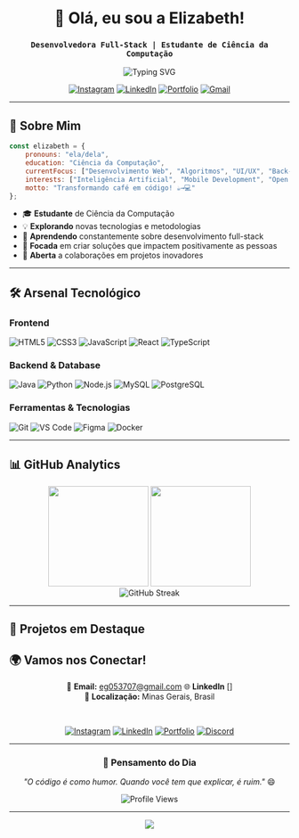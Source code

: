 <div align="center">
  
# 🚀 Olá, eu sou a Elizabeth! 
### `Desenvolvedora Full-Stack | Estudante de Ciência da Computação`

<img src="https://readme-typing-svg.herokuapp.com?font=Fira+Code&pause=1000&color=F75C7E&center=true&vCenter=true&width=435&lines=Apaixonada+por+tecnologia;Sempre+aprendendo+algo+novo;Criando+solu%C3%A7%C3%B5es+inovadoras;Transformando+ideias+em+c%C3%B3digo" alt="Typing SVG" />

<br/>

[![Instagram](https://img.shields.io/badge/Instagram-E4405F?style=for-the-badge&logo=instagram&logoColor=white)](https://www.instagram.com/bett_y.png/)
[![LinkedIn](https://img.shields.io/badge/LinkedIn-0077B5?style=for-the-badge&logo=linkedin&logoColor=white)](#)
[![Portfolio](https://img.shields.io/badge/Portfolio-000000?style=for-the-badge&logo=vercel&logoColor=white)](#)
[![Gmail](https://img.shields.io/badge/Gmail-D14836?style=for-the-badge&logo=gmail&logoColor=white)](#)

</div>

---

## 🎯 Sobre Mim

```javascript
const elizabeth = {
    pronouns: "ela/dela",
    education: "Ciência da Computação",
    currentFocus: ["Desenvolvimento Web", "Algoritmos", "UI/UX", "Back-end"],
    interests: ["Inteligência Artificial", "Mobile Development", "Open Source"],
    motto: "Transformando café em código! ☕→💻"
};
```

- 🎓 **Estudante** de Ciência da Computação
- 💡 **Explorando** novas tecnologias e metodologias
- 🌱 **Aprendendo** constantemente sobre desenvolvimento full-stack
- 🎯 **Focada** em criar soluções que impactem positivamente as pessoas
- 🤝 **Aberta** a colaborações em projetos inovadores

---

## 🛠️ Arsenal Tecnológico

### Frontend
<div align="left">
  <img alt="HTML5" src="https://img.shields.io/badge/HTML5-E34F26?style=for-the-badge&logo=html5&logoColor=white"/>
  <img alt="CSS3" src="https://img.shields.io/badge/CSS3-1572B6?style=for-the-badge&logo=css3&logoColor=white"/>
  <img alt="JavaScript" src="https://img.shields.io/badge/JavaScript-F7DF1E?style=for-the-badge&logo=javascript&logoColor=black"/>
  <img alt="React" src="https://img.shields.io/badge/React-20232A?style=for-the-badge&logo=react&logoColor=61DAFB"/>
  <img alt="TypeScript" src="https://img.shields.io/badge/TypeScript-007ACC?style=for-the-badge&logo=typescript&logoColor=white"/>
</div>

### Backend & Database
<div align="left">
  <img alt="Java" src="https://img.shields.io/badge/Java-ED8B00?style=for-the-badge&logo=openjdk&logoColor=white"/>
  <img alt="Python" src="https://img.shields.io/badge/Python-14354C?style=for-the-badge&logo=python&logoColor=white"/>
  <img alt="Node.js" src="https://img.shields.io/badge/Node.js-43853D?style=for-the-badge&logo=node.js&logoColor=white"/>
  <img alt="MySQL" src="https://img.shields.io/badge/MySQL-00000F?style=for-the-badge&logo=mysql&logoColor=white"/>
  <img alt="PostgreSQL" src="https://img.shields.io/badge/PostgreSQL-316192?style=for-the-badge&logo=postgresql&logoColor=white"/>
</div>

### Ferramentas & Tecnologias
<div align="left">
  <img alt="Git" src="https://img.shields.io/badge/Git-F05032?style=for-the-badge&logo=git&logoColor=white"/>
  <img alt="VS Code" src="https://img.shields.io/badge/VS_Code-007ACC?style=for-the-badge&logo=visual-studio-code&logoColor=white"/>
  <img alt="Figma" src="https://img.shields.io/badge/Figma-F24E1E?style=for-the-badge&logo=figma&logoColor=white"/>
  <img alt="Docker" src="https://img.shields.io/badge/Docker-2496ED?style=for-the-badge&logo=docker&logoColor=white"/>
</div>

---

## 📊 GitHub Analytics
<div align="center">
  <img height="180em" src="https://github-readme-stats.vercel.app/api?username=ElizzInBits&show_icons=true&theme=tokyonight&include_all_commits=true&count_private=true&cache_seconds=86400"/>
  <img height="180em" src="https://github-readme-stats.vercel.app/api/top-langs/?username=ElizzInBits&layout=compact&langs_count=7&theme=tokyonight&cache_seconds=86400"/>
</div>

<div align="center">
  <img src="https://streak-stats.demolab.com?user=ElizzInBits&theme=tokyonight" alt="GitHub Streak"/>
</div>

---

## 🌟 Projetos em Destaque

<!-- ### 💻 Alguns dos meus trabalhos recentes:

- 🔥 **[Nome do Projeto 1]** - Descrição breve do que faz
- 🚀 **[Nome do Projeto 2]** - Tecnologias utilizadas: React, Node.js
- ⭐ **[Nome do Projeto 3]** - Projeto acadêmico em Java
- 💡 **[Nome do Projeto 4]** - Website responsivo com HTML/CSS/JS

> 📌 **Dica:** Confira meus repositórios para ver todos os projetos! 

--- 

## 🎓 Certificações & Aprendizado

- 🏅 **Certificação em Desenvolvimento Web** - [Plataforma]
- 📜 **Curso de Algoritmos e Estruturas de Dados** - [Instituição]
- 💎 **Workshop de UI/UX Design** - [Evento]
- 🎯 **Hackathon Winner** - [Nome do Evento]

---
-->
## 🌍 Vamos nos Conectar!

<div align="center">

📧 **Email:** eg053707@gmail.com 
🌐 **LinkedIn** []  
📍 **Localização:** Minas Gerais, Brasil

<br/>

[![Instagram](https://img.shields.io/badge/Instagram-E4405F?style=for-the-badge&logo=instagram&logoColor=white)](https://www.instagram.com/bett_y.png/)
[![LinkedIn](https://img.shields.io/badge/LinkedIn-0077B5?style=for-the-badge&logo=linkedin&logoColor=white)](#)
[![Portfolio](https://img.shields.io/badge/Portfolio-FF5722?style=for-the-badge&logo=todoist&logoColor=white)](#)
[![Discord](https://img.shields.io/badge/Discord-7289DA?style=for-the-badge&logo=discord&logoColor=white)](#)

</div>

---

<div align="center">

### 💭 Pensamento do Dia
*"O código é como humor. Quando você tem que explicar, é ruim."* 😄

<img src="https://komarev.com/ghpvc/?username=ElizzInBits&color=ff69b4&style=for-the-badge" alt="Profile Views"/>

<!--
**⭐ Deixe uma estrela nos repositórios que você gostou!**
-->
</div>

---

<div align="center">
  <img src="https://capsule-render.vercel.app/api?type=waving&color=gradient&height=100&section=footer"/>
</div>

